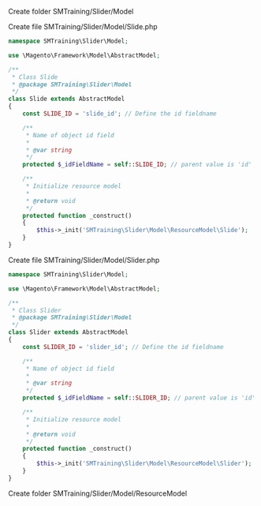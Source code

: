 Create folder SMTraining/Slider/Model

Create file SMTraining/Slider/Model/Slide.php

```php
namespace SMTraining\Slider\Model;

use \Magento\Framework\Model\AbstractModel;

/**
 * Class Slide
 * @package SMTraining\Slider\Model
 */
class Slide extends AbstractModel
{
    const SLIDE_ID = 'slide_id'; // Define the id fieldname

    /**
     * Name of object id field
     *
     * @var string
     */
    protected $_idFieldName = self::SLIDE_ID; // parent value is 'id'

    /**
     * Initialize resource model
     *
     * @return void
     */
    protected function _construct()
    {
        $this->_init('SMTraining\Slider\Model\ResourceModel\Slide');
    }
}
```

Create file SMTraining/Slider/Model/Slider.php

```php
namespace SMTraining\Slider\Model;

use \Magento\Framework\Model\AbstractModel;

/**
 * Class Slider
 * @package SMTraining\Slider\Model
 */
class Slider extends AbstractModel
{
    const SLIDER_ID = 'slider_id'; // Define the id fieldname

    /**
     * Name of object id field
     *
     * @var string
     */
    protected $_idFieldName = self::SLIDER_ID; // parent value is 'id'

    /**
     * Initialize resource model
     *
     * @return void
     */
    protected function _construct()
    {
        $this->_init('SMTraining\Slider\Model\ResourceModel\Slider');
    }
}
```

Create folder SMTraining/Slider/Model/ResourceModel

